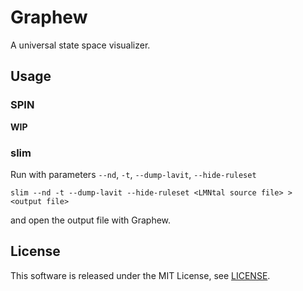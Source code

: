 # Graphew

A universal state space visualizer.

## Usage

### SPIN

**WIP**

### slim

Run with parameters `--nd`, `-t`, `--dump-lavit`, `--hide-ruleset`

```
slim --nd -t --dump-lavit --hide-ruleset <LMNtal source file> > <output file>
```

and open the output file with Graphew.

## License

This software is released under the MIT License, see [LICENSE](LICENSE).